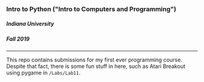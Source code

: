 ### Intro to Python ("Intro to Computers and Programming")
##### Indiana University
##### Fall 2019

---

This repo contains submissions for my first ever programming course. Despite that fact, there is some fun stuff in here, such as Atari Breakout using pygame in `/Labs/Lab11`.
